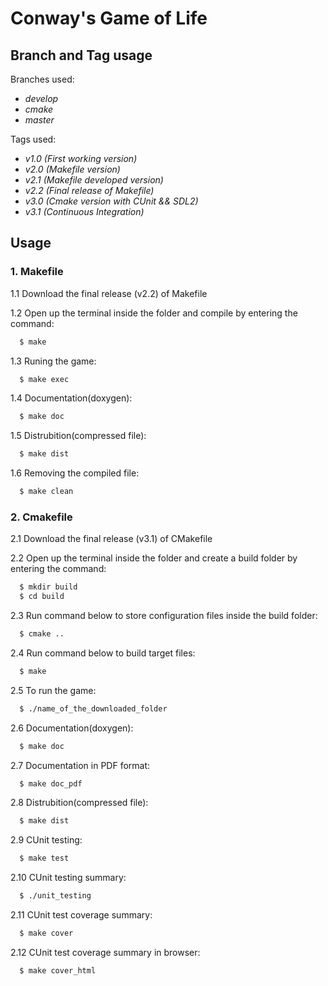 # Conway's Game of Life

## Branch and Tag usage

Branches used:
  - *develop*
  - *cmake*
  - *master*
  
  
Tags used:
  - *v1.0 (First working version)*
  - *v2.0 (Makefile version)*
  - *v2.1 (Makefile developed version)*
  - *v2.2 (Final release of Makefile)*
  - *v3.0 (Cmake version with CUnit && SDL2)*
  - *v3.1 (Continuous Integration)*
  
## Usage
  
### 1. Makefile
  
  1.1 Download the final release (v2.2) of Makefile
  
  1.2 Open up the terminal inside the folder and compile by entering the command:
  
  ```sh
    $ make
  ```
  
  1.3 Runing the game:
  
  ```sh
    $ make exec
  ```
  
  1.4 Documentation(doxygen):
  
  ```sh
    $ make doc
  ```
  
  1.5 Distrubition(compressed file):
  
  ```sh
    $ make dist
  ```
  
  1.6 Removing the compiled file:
  
  ```sh
    $ make clean
  ```
  
  ### 2. Cmakefile
  
  
  2.1 Download the final release (v3.1) of CMakefile
  
  2.2 Open up the terminal inside the folder and create a build folder by entering the command:
  
  ```sh
    $ mkdir build
    $ cd build
  ```
  
  2.3 Run command below to store configuration files inside the build folder:
  
  ```sh
    $ cmake ..
  ```
  
  2.4 Run command below to build target files:
  
  ```sh
    $ make
  ```
  
  2.5 To run the game:
  
  ```sh
    $ ./name_of_the_downloaded_folder
  ```
  
  2.6 Documentation(doxygen):
  
  ```sh
    $ make doc
  ```
  
  2.7 Documentation in PDF format:
  
  ```sh
    $ make doc_pdf
  ```
  
  2.8 Distrubition(compressed file):
  
  ```sh
    $ make dist
  ```
  
  2.9 CUnit testing:
  
  ```sh
    $ make test
  ```
  
  2.10 CUnit testing summary:
  
  ```sh
    $ ./unit_testing
  ```
  
  2.11 CUnit test coverage summary:
  
  ```sh
    $ make cover
  ```
  
  2.12 CUnit test coverage summary in browser:
  
  ```sh
    $ make cover_html
  ```
  

